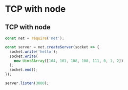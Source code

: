 # TCP with node

## TCP with node

```js
const net = require('net');

const server = net.createServer(socket => {
  socket.write('hello');
  socket.write(
    new Uint8Array([104, 101, 108, 108, 111, 0, 1, 2])
  );
  socket.end();
});

server.listen(3000);
```
